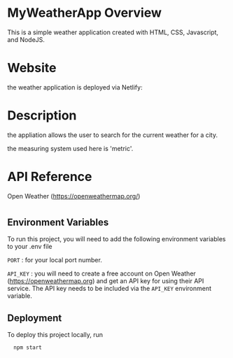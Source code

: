 
# MyWeatherApp Overview

This is a simple weather application created with HTML, CSS, Javascript, and NodeJS.

# Website

the weather application is deployed via Netlify:

# Description

the appliation allows the user to search for the current weather for a city.

the measuring system used here is 'metric'.

# API Reference

Open Weather (https://openweathermap.org/)

# 
## Environment Variables

To run this project, you will need to add the following environment variables to your .env file

`PORT` : for your local port number.

`API_KEY` : you will need to create a free account on Open Weather (https://openweathermap.org) and get an API key for using their API service.
The API key needs to be included via the `API_KEY` environment variable.

## Deployment

To deploy this project locally, run

```sh
  npm start
```


